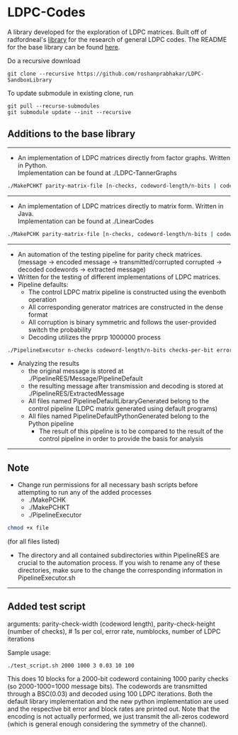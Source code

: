 # LDPC-Codes
A library developed for the exploration of LDPC matrices. Built off of radfordneal's [library](https://github.com/radfordneal/LDPC-codes) for the research of general LDPC codes.
The README for the base library can be found [here](https://github.com/radfordneal/LDPC-codes/blob/master/README).

Do a recursive download
```
git clone --recursive https://github.com/roshanprabhakar/LDPC-SandboxLibrary
```
To update submodule in existing clone, run
```
git pull --recurse-submodules
git submodule update --init --recursive
```

Additions to the base library
---
---
- An implementation of LDPC matrices directly from factor graphs. Written in Python.\
Implementation can be found at ./LDPC-TannerGraphs
```bash
./MakePCHKT parity-matrix-file [n-checks, codeword-length/n-bits | codeword-length, checks-per-bit, bits-per-check]
```
---
- An implementation of LDPC matrices directly to matrix form. Written in Java.\
Implementation can be found at ./LinearCodes
```bash
./MakePCHK parity-matrix-file [n-checks, codeword-length/n-bits | codeword-length, checks-per-bit, bits-per-check]
```
---
- An automation of the testing pipeline for parity check matrices.\
(message -> encoded message -> transmitted/corrupted corrupted -> decoded codewords -> extracted message)
- Written for the testing of different implementations of LDPC matrices.
- Pipeline defaults:
    - The control LDPC matrix pipeline is constructed using the evenboth operation
    - All corresponding generator matrices are constructed in the dense format
    - All corruption is binary symmetric and follows the user-provided switch the probability
    - Decoding utilizes the prprp 1000000 process
```bash
./PipelineExecutor n-checks codeword-length/n-bits checks-per-bit error-probability
```
- Analyzing the results
    - the original message is stored at ./PipelineRES/Message/PipelineDefault
    - the resulting message after transmission and decoding is stored at ./PipelineRES/ExtractedMessage
    - All files named PipelineDefaultLibraryGenerated belong to the control pipeline (LDPC matrix generated using default programs)
    - All files named PipelineDefaultPythonGenerated belong to the Python pipeline
        - The result of this pipeline is to be compared to the result of the control pipeline in order to provide the basis for analysis
---
Note
---
- Change run permissions for all necessary bash scripts before attempting to run any of the added processes
    - ./MakePCHK
    - ./MakePCHKT
    - ./PipelineExecutor

```bash
chmod +x file
```
(for all files  listed)

- The directory and all contained subdirectories within PipelineRES are crucial to the automation process. If you wish to rename any of these directories, make sure to the change the corresponding information in PipelineExecutor.sh

---
Added test script
---
arguments: parity-check-width (codeword length), parity-check-height (number of checks), # 1s per col, error rate, numblocks, number of LDPC iterations

Sample usage:
```
./test_script.sh 2000 1000 3 0.03 10 100
```
This does 10 blocks for a 2000-bit codeword containing 1000 parity checks (so 2000-1000=1000 message bits). The codewords are transmitted through a BSC(0.03) and decoded using 100 LDPC iterations. Both the default library implementation and the new python implementation are used and the respective bit error and block rates are printed out. Note that the encoding is not actually performed, we just transmit the all-zeros codeword (which is general enough considering the symmetry of the channel).
